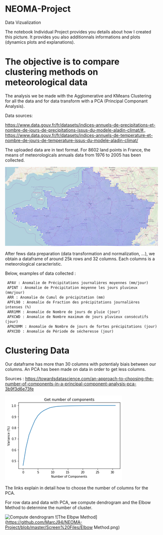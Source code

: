 # NEOMA-Project
Data Vizualization 

The notebook Individual Project provides you details about how I created this picture. 
It provides you also additionnals informations and plots (dynamics plots and explanations).


# The objective is to compare clustering methods on meteorological data
The analysis we be made with the Agglomerative and KMeans Clustering for all the data and for data transform with a PCA (Principal Componant Analysis).

Data sources: 

https://www.data.gouv.fr/fr/datasets/indices-annuels-de-precipitations-et-nombre-de-jours-de-precipitations-issus-du-modele-aladin-climat/#_ 
https://www.data.gouv.fr/fr/datasets/indices-annuels-de-temperature-et-nombre-de-jours-de-temperature-issus-du-modele-aladin-climat/

The uploaded data are in text format. For 8602 land points in France, the means of meteorologicals annuals data from 1976 to 2005 has been collected.

![Part on the 8602 points around France](https://github.com/MarcJ94/NEOMA-Project/blob/master/Screen%20Files/Screen%201.png)

After fews data preparation (data transformation and normalization, ...), we obtain a dataframe of around 25k rows and 32 columns.
Each columns is a meteorological caracteristic. 

Below, examples of data collected : 

     APAV : Anomalie de Précipitations journalières moyennes (mm/jour)
     APINT : Anomalie de Précipitation moyenne les jours pluvieux (mm/jour)
     ARR : Anomalie de Cumul de précipitation (mm)
     APFL90 : Anomalie de Fraction des précipitations journalières intenses (%)
     ARR1MM : Anomalie de Nombre de jours de pluie (jour)
     APXCWD : Anomalie de Nombre maximum de jours pluvieux consécutifs (jour)
     APN20MM : Anomalie de Nombre de jours de fortes précipitations (jour)
     APXCDD : Anomalie de Période de sécheresse (jour)
     
# Clustering Data

Our dataframe has more than 30 columns with potentialy biais between our columns. 
An PCA has been made on data in order to get less columns. 

Sources : 
https://towardsdatascience.com/an-approach-to-choosing-the-number-of-components-in-a-principal-component-analysis-pca-3b9f3d6e73fe

![Define numbers of components for the PCA](https://github.com/MarcJ94/NEOMA-Project/blob/master/Screen%20Files/PCA.png)

The links explain in detail how to choose the number of columns for the PCA.

For row data and data with PCA, we compute dendrogram and the Elbow Method to determine the number of cluster.

![Compute dendrogram](https://github.com/MarcJ94/NEOMA-Project/blob/master/Screen%20Files/Drendrogram.png)
![The Elbpw Method](https://github.com/MarcJ94/NEOMA-Project/blob/master/Screen%20Files/Elbow Method.png)
